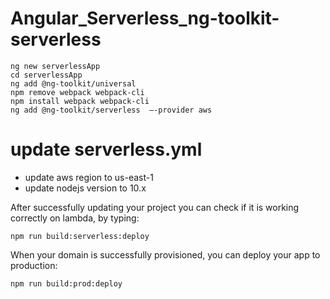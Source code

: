 # Angular_Serverless_ng-toolkit-serverless

```
ng new serverlessApp
cd serverlessApp
ng add @ng-toolkit/universal
npm remove webpack webpack-cli
npm install webpack webpack-cli
ng add @ng-toolkit/serverless  —-provider aws
```
# update serverless.yml
* update aws region to us-east-1
* update nodejs version to 10.x


After successfully updating your project you can check if it is working correctly on lambda, by typing:
```
npm run build:serverless:deploy
```
When your domain is successfully provisioned, you can deploy your app to production:

```
npm run build:prod:deploy
```
